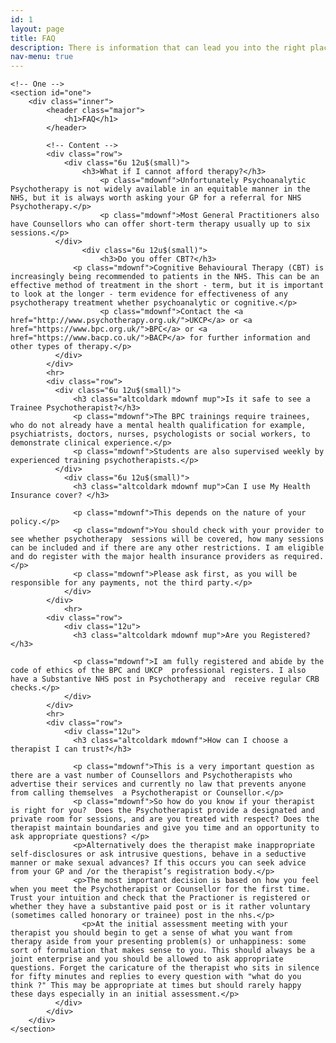 ```yaml
---
id: 1
layout: page
title: FAQ
description: There is information that can lead you into the right place to interact with me please have a look.
nav-menu: true
---
```


<!-- Main -->

<div id="main" class="alt">

    <!-- One -->
    <section id="one">
    	<div class="inner">
    		<header class="major">
    			<h1>FAQ</h1>
    		</header>

    		<!-- Content -->
    		<div class="row">
    			<div class="6u 12u$(small)">
    				<h3>What if I cannot afford therapy?</h3>
    					<p class="mdownf">Unfortunately Psychoanalytic Psychotherapy is not widely available in an equitable manner in the NHS, but it is always worth asking your GP for a referral for NHS Psychotherapy.</p>
    					<p class="mdownf">Most General Practitioners also have Counsellors who can offer short-term therapy usually up to six sessions.</p>
    		  </div>
    				<div class="6u 12u$(small)">
    					<h3>Do you offer CBT?</h3>
    		      <p class="mdownf">Cognitive Behavioural Therapy (CBT) is increasingly being recommended to patients in the NHS. This can be an effective method of treatment in the short - term, but it is important to look at the longer - term evidence for effectiveness of any psychotherapy treatment whether psychoanalytic or cognitive.</p>
    					<p class="mdownf">Contact the <a href="http://www.psychotherapy.org.uk/">UKCP</a> or <a href="https://www.bpc.org.uk/">BPC</a> or <a href="https://www.bacp.co.uk/">BACP</a> for further information and other types of therapy.</p>
    		  </div>
    		</div>
    		<hr>
    		<div class="row">
    		  <div class="6u 12u$(small)">
    		      <h3 class="altcoldark mdownf mup">Is it safe to see a Trainee Psychotherapist?</h3>
    		      <p class="mdownf">The BPC trainings require trainees, who do not already have a mental health qualification for example, psychiatrists, doctors, nurses, psychologists or social workers, to demonstrate clinical experience.</p>
    		      <p class="mdownf">Students are also supervised weekly by experienced training psychotherapists.</p>
    		  </div>
    			<div class="6u 12u$(small)">
    			  <h3 class="altcoldark mdownf mup">Can I use My Health Insurance cover? </h3>

    			  <p class="mdownf">This depends on the nature of your policy.</p>
    			  <p class="mdownf">You should check with your provider to see whether psychotherapy  sessions will be covered, how many sessions can be included and if there are any other restrictions. I am eligible and do register with the major health insurance providers as required.</p>
    			  <p class="mdownf">Please ask first, as you will be responsible for any payments, not the third party.</p>
    			</div>
    		</div>
    			<hr>
    		<div class="row">
    			<div class="12u">
    			  <h3 class="altcoldark mdownf mup">Are you Registered?</h3>

    			  <p class="mdownf">I am fully registered and abide by the code of ethics of the BPC and UKCP  professional registers. I also have a Substantive NHS post in Psychotherapy and  receive regular CRB checks.</p>
    			</div>
    		</div>
    		<hr>
    		<div class="row">
    			<div class="12u">
    			  <h3 class="altcoldark mdownf">How can I choose a therapist I can trust?</h3>

    			  <p class="mdownf">This is a very important question as there are a vast number of Counsellors and Psychotherapists who advertise their services and currently no law that prevents anyone from calling themselves  a Psychotherapist or Counsellor.</p>
    			  <p class="mdownf">So how do you know if your therapist is right for you?  Does the Psychotherapist provide a designated and private room for sessions, and are you treated with respect? Does the therapist maintain boundaries and give you time and an opportunity to ask appropriate questions? </p>
    			  <p>Alternatively does the therapist make inappropriate self-disclosures or ask intrusive questions, behave in a seductive manner or make sexual advances? If this occurs you can seek advice from your GP and /or the therapist’s registration body.</p>
    			  <p>The most important decision is based on how you feel when you meet the Psychotherapist or Counsellor for the first time. Trust your intuition and check that the Practioner is registered or whether they have a substantive paid post or is it rather voluntary (sometimes called honorary or trainee) post in the nhs.</p>
    				<p>At the initial assessment meeting with your therapist you should begin to get a sense of what you want from therapy aside from your presenting problem(s) or unhappiness: some sort of formulation that makes sense to you. This should always be a joint enterprise and you should be allowed to ask appropriate questions. Forget the caricature of the therapist who sits in silence for fifty minutes and replies to every question with "what do you think ?" This may be appropriate at times but should rarely happy these days especially in an initial assessment.</p>
    		  </div>
    		</div>
    	</div>
    </section>

</div>
